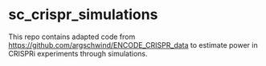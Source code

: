 # sc_crispr_simulations
This repo contains adapted code from https://github.com/argschwind/ENCODE_CRISPR_data to estimate power in CRISPRi experiments through simulations.
